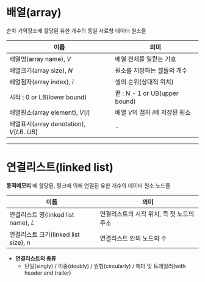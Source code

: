 # 배열(array)
순차 기억장소에 할당된 유한 개수의 동일 자료형 데이터 원소들

|이름|의미|
|-|-|
|배열명(array name), $V$|배열 전체를 일컫는 기호|
|배열크기(array size), $N$|원소를 저장하는 셀들의 개수|
|배열첨자(array index), $i$|셀의 순위(상대적 위치)|
|시작 : 0 or LB(lower bound)|끝 : N - 1 or UB(upper bound)|
|배열원소(array element), $V[i]$|배열 $V$의 첨자 $i$에 저장된 원소|
|배열표시(array denotation), $V[LB..UB]$|-|

---
# 연결리스트(linked list)
__동적메모리__ 에 할당된, 링크에 의해 연결된 유한 개수의 데이터 원소 노드들

|이름|의미|
|-|-|
|연결리스트 명(linked list name), $L$|연결리스트의 시작 위치, 즉 첫 노드의 주소|
|연결리스트 크기(linked list size), $n$|연결리스트 안의 노드의 수|

- __연결리스트의 종류__
  - 단일(singly) / 이중(doubly) / 원형(circularly) / 헤더 및 트레일러(with header and trailer)

